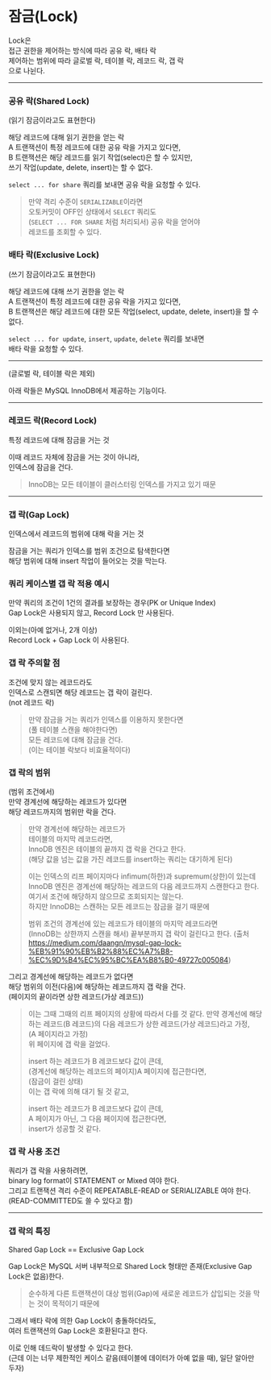 # 잠금(Lock)

Lock은  
접근 권한을 제어하는 방식에 따라 공유 락, 배타 락  
제어하는 범위에 따라 글로벌 락, 테이블 락, 레코드 락, 갭 락  
으로 나뉜다.

---

### 공유 락(Shared Lock)

(읽기 잠금이라고도 표현한다)

해당 레코드에 대해 읽기 권한을 얻는 락  
A 트랜잭션이 특정 레코드에 대한 공유 락을 가지고 있다면,  
B 트랜잭션은 해당 레코드를 읽기 작업(select)은 할 수 있지만,  
쓰기 작업(update, delete, insert)는 할 수 없다.

```select ... for share``` 쿼리를 보내면 공유 락을 요청할 수 있다.

> 만약 격리 수준이 `SERIALIZABLE`이라면  
> 오토커밋이 OFF인 상태에서 `SELECT` 쿼리도  
> (`SELECT ... FOR SHARE` 처럼 처리되서) 공유 락을 얻어야  
> 레코드를 조회할 수 있다.

### 배타 락(Exclusive Lock)

(쓰기 잠금이라고도 표현한다)

해당 레코드에 대해 쓰기 권한을 얻는 락  
A 트랜잭션이 특정 레코드에 대한 공유 락을 가지고 있다면,  
B 트랜잭션은 해당 레코드에 대한 모든 작업(select, update, delete, insert)을 할 수 없다.

```select ... for update```, `insert`, `update`, `delete` 쿼리를 보내면  
배타 락을 요청할 수 있다.

---

(글로벌 락, 테이블 락은 제외)

아래 락들은 MySQL InnoDB에서 제공하는 기능이다.

---

### 레코드 락(Record Lock)

특정 레코드에 대해 잠금을 거는 것

이때 레코드 자체에 잠금을 거는 것이 아니라,  
인덱스에 잠금을 건다.

> InnoDB는 모든 테이블이 클러스터링 인덱스를 가지고 있기 때문

---

### 갭 락(Gap Lock)

인덱스에서 레코드의 범위에 대해 락을 거는 것

잠금을 거는 쿼리가 인덱스를 범위 조건으로 탐색한다면  
해당 범위에 대해 insert 작업이 들어오는 것을 막는다.

### 쿼리 케이스별 갭 락 적용 예시

만약 쿼리의 조건이 1건의 결과를 보장하는 경우(PK or Unique Index)  
Gap Lock은 사용되지 않고, Record Lock 만 사용된다.

이외는(아예 없거나, 2개 이상)  
Record Lock + Gap Lock 이 사용된다.

### 갭 락 주의할 점

조건에 맞지 않는 레코드라도  
인덱스로 스캔되면 해당 레코드는 갭 락이 걸린다.  
(not 레코드 락)

> 만약 잠금을 거는 쿼리가 인덱스를 이용하지 못한다면  
> (풀 테이블 스캔을 해야한다면)  
> 모든 레코드에 대해 잠금을 건다.  
> (이는 테이블 락보다 비효율적이다)


### 갭 락의 범위

(범위 조건에서)  
만약 경계선에 해당하는 레코드가 있다면  
해당 레코드까지의 범위만 락을 건다.

> 만약 경계선에 해당하는 레코드가  
> 테이블의 마지막 레코드라면,  
> InnoDB 엔진은 테이블의 끝까지 갭 락을 건다고 한다.  
> (해당 값을 넘는 값을 가진 레코드를 insert하는 쿼리는 대기하게 된다)
> 
> 이는 인덱스의 리프 페이지마다 infimum(하한)과 supremum(상한)이 있는데  
> InnoDB 엔진은 경계선에 해당하는 레코드의 다음 레코드까지 스캔한다고 한다.  
> 여기서 조건에 해당하지 않으므로 조회되지는 않는다.  
> 하지만 InnoDB는 스캔하는 모든 레코드는 잠금을 걸기 때문에  
> 
> 범위 조건의 경계선에 있는 레코드가 테이블의 마지막 레코드라면  
> (InnoDB는 상한까지 스캔을 해서) 끝부분까지 갭 락이 걸린다고 한다.
> (출처 https://medium.com/daangn/mysql-gap-lock-%EB%91%90%EB%B2%88%EC%A7%B8-%EC%9D%B4%EC%95%BC%EA%B8%B0-49727c005084)

그리고 경계선에 해당하는 레코드가 없다면  
해당 범위의 이전(다음)에 해당하는 레코드까지 갭 락을 건다.  
(페이지의 끝이라면 상한 레코드(가상 레코드))

> 이는 그때 그때의 리프 페이지의 상황에 따라서 다를 것 같다.
> 만약 경계선에 해당하는 레코드(B 레코드)의 다음 레코드가 상한 레코드(가상 레코드)라고 가정,  
> (A 페이지라고 가정)  
> 위 페이지에 갭 락을 걸었다.
> 
> insert 하는 레코드가 B 레코드보다 값이 큰데,  
> (경계선에 해당하는 레코드의 페이지)A 페이지에 접근한다면,  
> (잠금이 걸린 상태)  
> 이는 갭 락에 의해 대기 될 것 같고,  
> 
> insert 하는 레코드가 B 레코드보다 값이 큰데,  
> A 페이지가 아닌, 그 다음 페이지에 접근한다면,  
> insert가 성공할 것 같다.

### 갭 락 사용 조건

쿼리가 갭 락을 사용하려면,  
binary log format이 STATEMENT or Mixed 여야 한다.  
그리고 트랜잭션 격리 수준이 REPEATABLE-READ or SERIALIZABLE 여야 한다.
(READ-COMMITTED도 쓸 수 있다고 함)

---

### 갭 락의 특징

Shared Gap Lock == Exclusive Gap Lock

Gap Lock은 MySQL 서버 내부적으로 Shared Lock 형태만 존재(Exclusive Gap Lock은 없음)한다.

> 순수하게 다른 트랜잭션이 대상 범위(Gap)에 새로운 레코드가 삽입되는 것을 막는 것이 목적이기 때문에

그래서 배타 락에 의한 Gap Lock이 충돌하더라도,  
여러 트랜잭션의 Gap Lock은 호환된다고 한다.

이로 인해 데드락이 발생할 수 있다고 한다.  
(근데 이는 너무 제한적인 케이스 같음(테이블에 데이터가 아예 없을 때), 일단 알아만 두자)